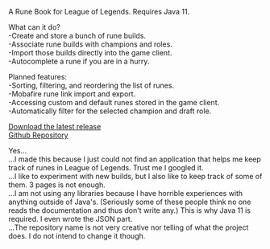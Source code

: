A Rune Book for League of Legends. Requires Java 11.

What can it do?<br>
-Create and store a bunch of rune builds.<br>
-Associate rune builds with champions and roles.<br>
-Import those builds directly into the game client.<br>
-Autocomplete a rune if you are in a hurry.<br>

Planned features:<br>
-Sorting, filtering, and reordering the list of runes.<br>
-Mobafire rune link import and export.<br>
-Accessing custom and default runes stored in the game client.<br>
-Automatically filter for the selected champion and draft role.<br>

<a href="https://github.com/BalintGergely/bookofthresholds/raw/master/RuneBook.jar">Download the latest release</a><br>
<a href="https://github.com/BalintGergely/bookofthresholds">Github Repository</a>


Yes...<br>
...I made this because I just could not find an application that helps me keep track of runes in League of Legends. Trust me I googled it.<br>
...I like to experiment with new builds, but I also like to keep track of some of them. 3 pages is not enough.<br>
...I am not using any libraries because I have horrible experiences with anything outside of Java's. (Seriously some of these people think no one reads the documentation and thus don't write any.) This is why Java 11 is required. I even wrote the JSON part.<br>
...The repository name is not very creative nor telling of what the project does. I do not intend to change it though.
